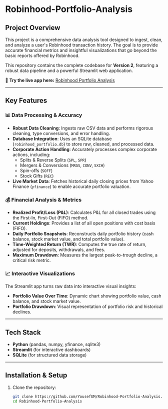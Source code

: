 # Robinhood-Portfolio-Analysis

## Project Overview
This project is a comprehensive data analysis tool designed to ingest, clean, and analyze a user's Robinhood transaction history. The goal is to provide accurate financial metrics and insightful visualizations that go beyond the basic reports offered by Robinhood.

This repository contains the complete codebase for **Version 2**, featuring a robust data pipeline and a powerful Streamlit web application.

🔗 **Try the live app here:** [Robinhood Portfolio Analysis](https://robinhood-portfolio-analysis.streamlit.app/)

---

## Key Features

### 📊 Data Processing & Accuracy
- **Robust Data Cleaning**: Ingests raw CSV data and performs rigorous cleaning, type conversions, and error handling.  
- **Database Integration**: Uses an SQLite database (`robinhood_portfolio.db`) to store raw, cleaned, and processed data.  
- **Corporate Action Handling**: Accurately processes complex corporate actions, including:  
  - Splits & Reverse Splits (`SPL`, `SPR`)  
  - Mergers & Conversions (`MRGS`, `CONV`, `SXCH`)  
  - Spin-offs (`SOFF`)  
  - Stock Gifts (`REC`)  
- **Live Market Data**: Fetches historical daily closing prices from Yahoo Finance (`yfinance`) to enable accurate portfolio valuation.  

### 💰 Financial Analysis & Metrics
- **Realized Profit/Loss (P&L)**: Calculates P&L for all closed trades using the First-In, First-Out (FIFO) method.  
- **Current Holdings**: Provides a list of all open positions with cost basis (FIFO).  
- **Daily Portfolio Snapshots**: Reconstructs daily portfolio history (cash balance, stock market value, and total portfolio value).  
- **Time-Weighted Return (TWR)**: Computes the true rate of return, adjusted for deposits, withdrawals, and fees.  
- **Maximum Drawdown**: Measures the largest peak-to-trough decline, a critical risk metric.  

### 📈 Interactive Visualizations
The Streamlit app turns raw data into interactive visual insights:  
- **Portfolio Value Over Time**: Dynamic chart showing portfolio value, cash balance, and stock market value.  
- **Portfolio Drawdown**: Visual representation of portfolio risk and historical declines.  

---

## Tech Stack
- **Python** (pandas, numpy, yfinance, sqlite3)  
- **Streamlit** (for interactive dashboards)  
- **SQLite** (for structured data storage)  

---

## Installation & Setup
1. Clone the repository:
   ```bash
   git clone https://github.com/YousefUM/Robinhood-Portfolio-Analysis.git
   cd Robinhood-Portfolio-Analysis
